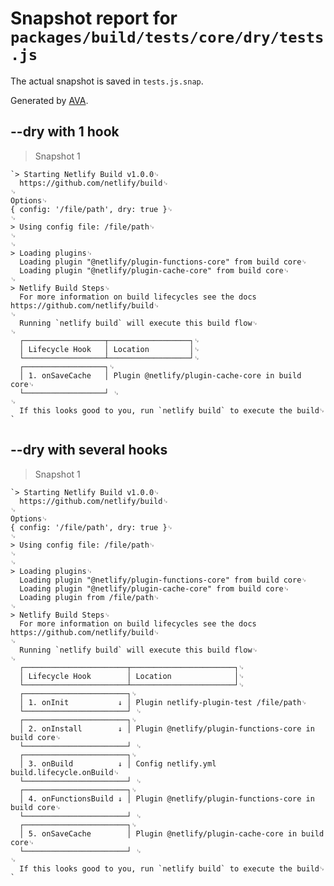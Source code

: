 # Snapshot report for `packages/build/tests/core/dry/tests.js`

The actual snapshot is saved in `tests.js.snap`.

Generated by [AVA](https://ava.li).

## --dry with 1 hook

> Snapshot 1

    `> Starting Netlify Build v1.0.0␊
      https://github.com/netlify/build␊
    ␊
    Options␊
    { config: '/file/path', dry: true }␊
    ␊
    > Using config file: /file/path␊
    ␊
    ␊
    > Loading plugins␊
      Loading plugin "@netlify/plugin-functions-core" from build core␊
      Loading plugin "@netlify/plugin-cache-core" from build core␊
    ␊
    > Netlify Build Steps␊
      For more information on build lifecycles see the docs https://github.com/netlify/build␊
    ␊
      Running `netlify build` will execute this build flow␊
    ␊
      ┌──────────────────┬──────────────────┐␊
      │ Lifecycle Hook   │ Location         │␊
      └──────────────────┴──────────────────┘␊
      ┌──────────────────┐␊
      │ 1. onSaveCache   │ Plugin @netlify/plugin-cache-core in build core␊
      └──────────────────┘ ␊
    ␊
      If this looks good to you, run `netlify build` to execute the build␊
    `

## --dry with several hooks

> Snapshot 1

    `> Starting Netlify Build v1.0.0␊
      https://github.com/netlify/build␊
    ␊
    Options␊
    { config: '/file/path', dry: true }␊
    ␊
    > Using config file: /file/path␊
    ␊
    ␊
    > Loading plugins␊
      Loading plugin "@netlify/plugin-functions-core" from build core␊
      Loading plugin "@netlify/plugin-cache-core" from build core␊
      Loading plugin from /file/path␊
    ␊
    > Netlify Build Steps␊
      For more information on build lifecycles see the docs https://github.com/netlify/build␊
    ␊
      Running `netlify build` will execute this build flow␊
    ␊
      ┌───────────────────────┬───────────────────────┐␊
      │ Lifecycle Hook        │ Location              │␊
      └───────────────────────┴───────────────────────┘␊
      ┌───────────────────────┐␊
      │ 1. onInit           ↓ │ Plugin netlify-plugin-test /file/path␊
      └───────────────────────┘ ␊
      ┌───────────────────────┐␊
      │ 2. onInstall        ↓ │ Plugin @netlify/plugin-functions-core in build core␊
      └───────────────────────┘ ␊
      ┌───────────────────────┐␊
      │ 3. onBuild          ↓ │ Config netlify.yml build.lifecycle.onBuild␊
      └───────────────────────┘ ␊
      ┌───────────────────────┐␊
      │ 4. onFunctionsBuild ↓ │ Plugin @netlify/plugin-functions-core in build core␊
      └───────────────────────┘ ␊
      ┌───────────────────────┐␊
      │ 5. onSaveCache        │ Plugin @netlify/plugin-cache-core in build core␊
      └───────────────────────┘ ␊
    ␊
      If this looks good to you, run `netlify build` to execute the build␊
    `
